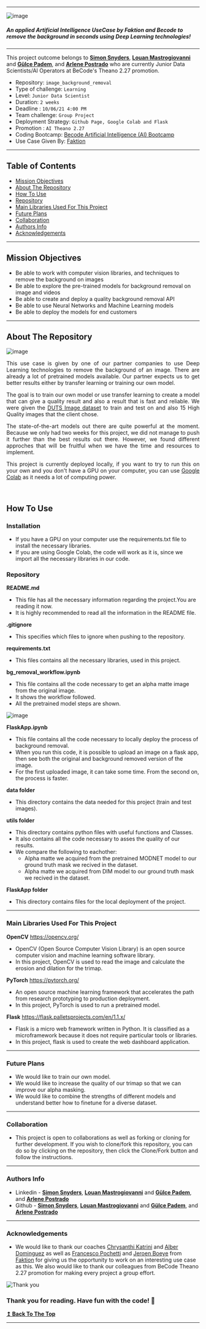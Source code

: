 ----------------------------------------------------------------------------------------------------------------
![image](FlaskApp/static/assets/logo1.png)

<h5> <strong> An applied Artificial Intelligence UseCase by Faktion and Becode to remove the background in seconds using Deep Learning technologies! </strong> </h5>

---

This project outcome belongs to **[Simon Snyders](https://github.com/simonsny)**, **[Louan Mastrogiovanni](https://github.com/Louan-M)** and **[Gülce Padem](https://github.com/gpadem)**, and **[Arlene Postrado](https://github.com/arlene14ko)** who are currently Junior Data Scientists/AI Operators at BeCode's Theano 2.27 promotion.

- Repository: `image_background_removal`
- Type of challenge: `Learning`
- Level: `Junior Data Scientist`
- Duration: `2 weeks`
- Deadline : `10/06/21 4:00 PM`
- Team challenge: `Group Project`
- Deployment Strategy: `Github Page, Google Colab and Flask`
- Promotion : `AI Theano 2.27`
- Coding Bootcamp: [Becode Artificial Intelligence (AI) Bootcamp](https://becode.org/learn/ai-bootcamp/)
- Use Case Given By: [Faktion](https://www.faktion.com/)

---
## **Table of Contents**
- [Mission Objectives](#mission-objectives)
- [About The Repository](#about-the-repository)
- [How To Use](#how-to-use)
- [Repository](#repository)
- [Main Libraries Used For This Project](#main-libraries-used-for-this-project)
- [Future Plans](#future-plans)
- [Collaboration](#collaboration)
- [Authors Info](#authors-info)
- [Acknowledgements](#acknowledgements)

---

## **Mission Objectives**

- Be able to work with computer vision libraries, and techniques to remove the background on images
- Be able to explore the pre-trained models for background removal on image and videos
- Be able to create and deploy a quality background removal API
- Be able to use Neural Networks and Machine Learning models
- Be able to deploy the models for end customers

---

## **About The Repository**
![image](FlaskApp/static/assets/cover.png)

<p align="justify">
This use case is given by one of our partner companies to use Deep Learning technologies to remove the background of an image. There are already a lot of pretrained models available. Our partner expects us to get better results either by transfer learning or training our own model.
</p>
<p align="justify">The goal is to train our own model or use transfer learning to create a model that can give a quality result and also a result that is fast and reliable. We were given the <a href="http://saliencydetection.net/duts/">DUTS Image dataset</a> to train and test on and also 15 High Quality images that the client chose.</p>

<p align="justify"> The state-of-the-art models out there are quite powerful at the moment. Because we only had two weeks for this project, we did not manage to push it further than the best results out there. However, we found different approches that will be fruitful when we have the time and resources to implement. 
</p>
<p align = "justify">This project is currently deployed locally, if you want to try to run this on your own and you don't have a GPU on your computer, you can use <a href="https://colab.research.google.com/">Google Colab</a> as it needs a lot of computing power.</p>

<br/>


## **How To Use**

### **Installation** 

- If you have a GPU on your computer use the requirements.txt file to install the necessary libraries.
- If you are using Google Colab, the code will work as it is, since we import all the necessary libraries in our code.

### **Repository**


**README.md**

- This file has all the necessary information regarding the project.You are reading it now.
- It is highly recommended to read all the information in the README file.

**.gitignore**

- This specifies which files to ignore when pushing to the repository.

**requirements.txt**

- This files contains all the necessary libraries, used in this project.

**bg_removal_workflow.ipynb**

- This file contains all the code necessary to get an alpha matte image from the original image.
- It shows the workflow followed.
- All the pretrained model steps are shown.

![image](FlaskApp/static/assets/ILSVRC2012_test_00003399.jpg)

**FlaskApp.ipynb**

- This file contains all the code necessary to locally deploy the process of background removal.
- When you run this code, it is possible to upload an image on a flask app, then see both the original and background removed version of the image.
- For the first uploaded image, it can take some time. From the second on, the process is faster.

**data folder**

- This directory contains the data needed for this project (train and test images).

**utils folder**

- This directory contains python files with useful functions and Classes.
- It also contains all the code necessary to asses the quality of our results.
- We compare the following to eachother:
  * Alpha matte we acquired from the pretrained MODNET model to our ground truth mask we recived in the dataset. 
  * Alpha matte we acquired from DIM model to our ground truth mask we recived in the dataset.

**FlaskApp folder**

- This directory contains files for the local deployment of the project.

---

### **Main Libraries Used For This Project**

**OpenCV** https://opencv.org/

- OpenCV (Open Source Computer Vision Library) is an open source computer vision and machine learning software library.
- In this project, OpenCV is used to read the image and calculate the erosion and dilation for the trimap.

**PyTorch** https://pytorch.org/

- An open source machine learning framework that accelerates the path from research prototyping to production deployment.
- In this project, PyTorch is used to run a pretrained model.

**Flask** https://flask.palletsprojects.com/en/1.1.x/

- Flask is a micro web framework written in Python. It is classified as a microframework because it does not require particular tools or libraries.
- In this project, flask is used to create the web dashboard application.


---

### **Future Plans**

- We would like to train our own model.
- We would like to increase the quality of our trimap so that we can improve our alpha masking.
- We would like to combine the strengths of different models and understand better how to finetune for a diverse dataset.
---

### **Collaboration**

- This project is open to collaborations as well as forking or cloning for further development. If you wish to clone/fork this repository, you can do so by clicking on the repository, then click the Clone/Fork button and follow the instructions.
---

### **Authors Info**

- Linkedin - **[Simon Snyders](https://www.linkedin.com/in/simon-snyders-9452aa146/)**, **[Louan Mastrogiovanni](https://www.linkedin.com/in/louan-mastrogiovanni-9a0a46143/)** and **[Gülce Padem](https://www.linkedin.com/in/gulce-padem/)**, and **[Arlene Postrado](https://www.linkedin.com/in/arlene-postrado/)**
- Github   - **[Simon Snyders](https://github.com/simonsny)**, **[Louan Mastrogiovanni](https://github.com/Louan-M)** and **[Gülce Padem](https://github.com/gpadem)**, and **[Arlene Postrado](https://github.com/arlene14ko)**

---
### **Acknowledgements**

- We would like to thank our coaches [Chrysanthi Katrini](https://github.com/chrysanthi989) and [Alber Dominguez](https://github.com/nedraki) as well as [Francesco Pochetti](https://www.linkedin.com/in/francescopochetti/) and [Jeroen Boeye](https://www.linkedin.com/in/jeroenboeye/) from [Faktion](https://www.faktion.com/) for giving us the opportunity to work on an interesting use case as this. We also would like to thank our colleagues from BeCode Theano 2.27 promotion for making every project a group effort.

![Thank you](FlaskApp/static/assets/thank_you.png)

### Thank you for reading. Have fun with the code! 🤗

[**↥ Back To The Top**](#table-of-contents)

---
